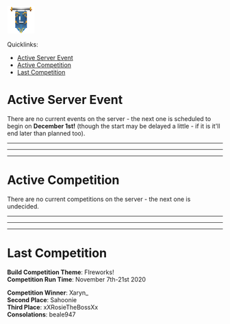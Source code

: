 ![ribbon](images/L-ribbon.png) 

Quicklinks:
- [Active Server Event](#active-server-event)
- [Active Competition](#active-competition)
- [Last Competition](#last-competition)

# Active Server Event

There are no current events on the server - the next one is scheduled to begin on **December 1st!** (though the start may be delayed a little - if it is it'll end later than planned too).

---
---
---

# Active Competition

There are no current competitions on the server - the next one is undecided.

---
---
---

# Last Competition

**Build Competition Theme**: FIreworks!<br>
**Competition Run Time**: November 7th-21st 2020<br>

**Competition Winner**: Xaryn_<br>
**Second Place**: Sahoonie<br>
**Third Place**: xXRosieTheBossXx<br>
**Consolations**: beale947
